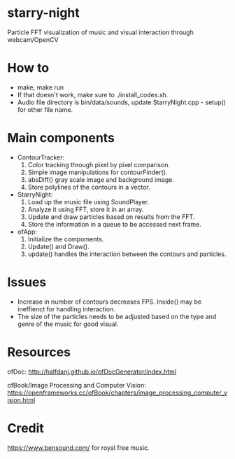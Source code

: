 # starry-night
Particle FFT visualization of music and visual interaction through webcam/OpenCV

# How to
- make, make run
- If that doesn't work, make sure to ./install_codes.sh.
- Audio file directory is bin/data/sounds, update StarryNight.cpp - setup() for other file name.

# Main components
- ContourTracker: 
	1. Color tracking through pixel by pixel comparison.
	2. Simple image manipulations for contourFinder().
	3. absDiff() gray scale image and background image.
	4. Store polylines of the contours in a vector<T>. 
- StarryNight:
	1. Load up the music file using SoundPlayer.
	2. Analyze it using FFT, store it in an array.
	3. Update and draw particles based on results from the FFT.
	4. Store the information in a queue to be accessed next frame.
- ofApp:
	1. Initialize the compoments.
	2. Update() and Draw().
	3. update() handles the interaction between the contours and particles.

# Issues
- Increase in number of contours decreases FPS. Inside() may be ineffienct for handling interaction.
- The size of the particles needs to be adjusted based on the type and genre of the music for good visual.

# Resources
ofDoc:
http://halfdanj.github.io/ofDocGenerator/index.html

ofBook/Image Processing and Computer Vision: https://openframeworks.cc/ofBook/chapters/image_processing_computer_vision.html

# Credit
https://www.bensound.com/ for royal free music.